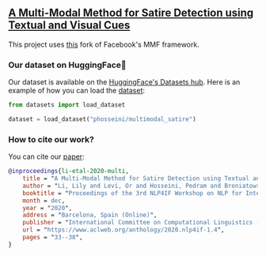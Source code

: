 ## [A Multi-Modal Method for Satire Detection using Textual and Visual Cues](https://www.aclweb.org/anthology/2020.nlp4if-1.4/)

This project uses [this](https://github.com/lilyli2004/mmf) fork of Facebook's MMF framework.

### Our dataset on HuggingFace🤗
Our dataset is available on the [HuggingFace's Datasets hub](https://huggingface.co/datasets). Here is an example of how you can load the [dataset]():

```python
from datasets import load_dataset

dataset = load_dataset("phosseini/multimodal_satire")
```

### How to cite our work?
You can cite our [paper](https://www.aclweb.org/anthology/2020.nlp4if-1.4/):

```bibtex
@inproceedings{li-etal-2020-multi,
    title = "A Multi-Modal Method for Satire Detection using Textual and Visual Cues",
    author = "Li, Lily and Levi, Or and Hosseini, Pedram and Broniatowski, David",
    booktitle = "Proceedings of the 3rd NLP4IF Workshop on NLP for Internet Freedom: Censorship, Disinformation, and Propaganda",
    month = dec,
    year = "2020",
    address = "Barcelona, Spain (Online)",
    publisher = "International Committee on Computational Linguistics (ICCL)",
    url = "https://www.aclweb.org/anthology/2020.nlp4if-1.4",
    pages = "33--38",
}
```
